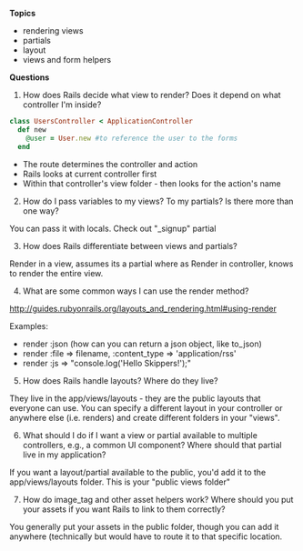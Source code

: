 **Topics** 
* rendering views
* partials
* layout
* views and form helpers

**Questions** 

1. How does Rails decide what view to render? Does it depend on what controller I'm inside?
```ruby
class UsersController < ApplicationController
  def new
    @user = User.new #to reference the user to the forms
  end
```

* The route determines the controller and action 
* Rails looks at current controller first 
* Within that controller's view folder - then looks for the action's name 

2. How do I pass variables to my views? To my partials? Is there more than one way?

You can pass it with locals. Check out "_signup" partial

3. How does Rails differentiate between views and partials?

Render in a view, assumes its a partial where as Render in controller, knows to render the entire view.


4. What are some common ways I can use the render method?

http://guides.rubyonrails.org/layouts_and_rendering.html#using-render

Examples:
* render :json (how can you can return a json object, like to_json)
* render :file => filename, :content_type => 'application/rss'
* render :js => "console.log('Hello Skippers!');"


5. How does Rails handle layouts? Where do they live?

They live in the app/views/layouts - they are the public layouts that everyone can use. You can specify a different layout in your controller or anywhere else (i.e. renders) and create different folders in your "views".

6. What should I do if I want a view or partial available to multiple controllers, e.g., a common UI component? Where should that partial live in my application?

If you want a layout/partial available to the public, you'd add it to the app/views/layouts folder. This is your "public views folder"

7. How do image_tag and other asset helpers work? Where should you put your assets if you want Rails to link to them correctly?

You generally put your assets in the public folder, though you can add it anywhere (technically but would have to route it to that specific location. 
